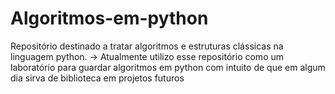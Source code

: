 # Algoritmos-em-python
Repositório destinado a tratar algoritmos e estruturas clássicas na linguagem python.
-> Atualmente utilizo esse repositório como um laboratório para guardar algoritmos em python com intuito de que em algum dia sirva de biblioteca em projetos futuros
